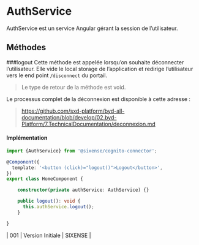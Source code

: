 # AuthService

AuthService est un service Angular gérant la session de l’utilisateur.

## Méthodes

###logout
Cette méthode est appelée lorsqu’on souhaite déconnecter l’utilisateur.
Elle vide le local storage de l’application et redirige l’utilisateur vers le end point `/disconnect` du portail.
> Le type de retour de la méthode est void.

Le processus complet de la déconnexion est disponible à cette adresse :
> https://github.com/sxd-platform/byd-all-documentation/blob/develop/02.byd-Platform/7.TechnicalDocumentation/deconnexion.md

#### Implémentation

```typescript
import {AuthService} from '@sixense/cognito-connector';

@Component({
  template: '<button (click)="logout()">Logout</button>',
})
export class HomeComponent {

    constructor(private authService: AuthService) {}

    public logout(): void {
      this.authService.logout();
    }

}
```

| 001 | Version Initiale | SIXENSE |
